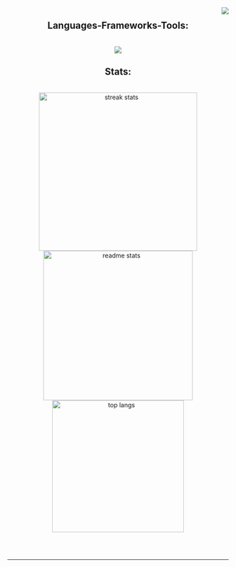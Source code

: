 <img align="right" src="https://visitor-badge.laobi.icu/badge?page_id=joselumbanraja.joselumbanraja" />

<h2 align="center">Languages-Frameworks-Tools:</h2>
<br/>
<div align="center">
    <img src="https://skillicons.dev/icons?i=html,css,bootstrap,php,linux,javascript" /><br>
</div>

<h2 align="center">Stats:</h2>
<br>
<div align=center>
  <img width=360 src="https://github-readme-streak-stats-salesp07.vercel.app/?user=joselumbanraja&count_private=true&theme=react&border_radius=10" alt="streak stats"/>
  <img width=340 src="https://github-readme-stats-salesp07.vercel.app/api?username=joselumbanraja&count_private=true&show_icons=true&theme=react&rank_icon=github&border_radius=10" alt="readme stats" />
  <br/>
  <img width=300 align="center" src="https://github-readme-stats-salesp07.vercel.app/api/top-langs/?username=joselumbanraja&hide=HTML&langs_count=8&layout=compact&theme=react&border_radius=10&size_weight=0.5&count_weight=0.5&exclude_repo=github-readme-stats" alt="top langs" />
</div>

<br/><br/>

<hr/>

<br/>

